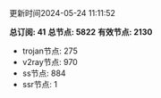 更新时间2024-05-24 11:11:52

**总订阅: 41**
**总节点: 5822**
**有效节点: 2130**
- trojan节点: 275
- v2ray节点: 970
- ss节点: 884
- ssr节点: 1
